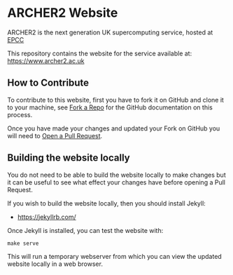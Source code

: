 # ARCHER2 Website

ARCHER2 is the next generation UK supercomputing service, hosted at [EPCC](https://www.epcc.ed.ac.uk)

This repository contains the website for the service available at:
<https://www.archer2.ac.uk>

## How to Contribute

To contribute to this website, first you have to fork it on GitHub and
clone it to your machine, see [Fork a Repo](https://help.github.com/articles/fork-a-repo/) for the GitHub
documentation on this process.

Once you have made your changes and updated your Fork on GitHub you will
need to [Open a Pull Request](https://help.github.com/articles/using-pull-requests/).

## Building the website locally

You do not need to be able to build the website locally to make changes but it can
be useful to see what effect your changes have before opening a Pull Request.

If you wish to build the website locally, then you should install Jekyll:

- <https://jekyllrb.com/>

Once Jekyll is installed, you can test the website with:

```
make serve
```

This will run a temporary webserver from which you can view the updated website locally in a web browser.
